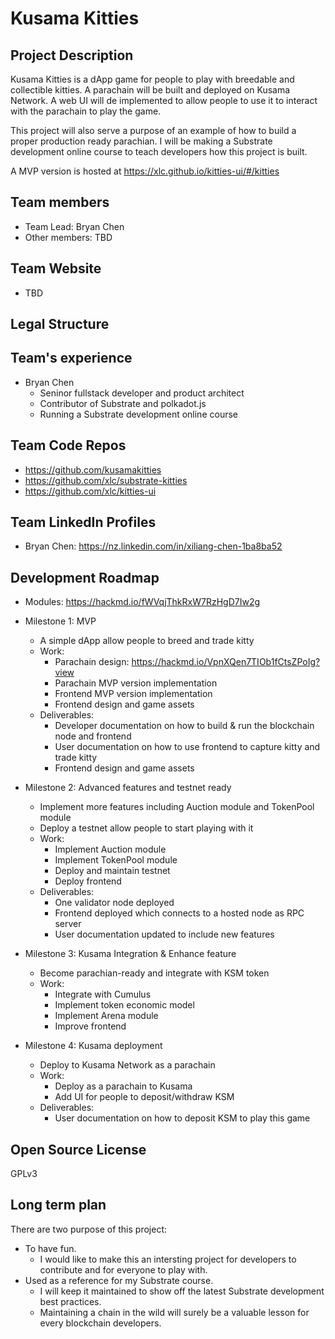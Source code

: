 # Kusama Kitties

## Project Description

Kusama Kitties is a dApp game for people to play with breedable and collectible kitties.
A parachain will be built and deployed on Kusama Network.
A web UI will de implemented to allow people to use it to interact with the parachain to play the game.

This project will also serve a purpose of an example of how to build a proper production ready parachian. I will be making a Substrate development online course to teach developers how this project is built.

A MVP version is hosted at https://xlc.github.io/kitties-ui/#/kitties

## Team members

- Team Lead: Bryan Chen
- Other members: TBD

## Team Website	

- TBD

## Legal Structure 

## Team's experience

- Bryan Chen
  - Seninor fullstack developer and product architect
  - Contributor of Substrate and polkadot.js
  - Running a Substrate development online course

## Team Code Repos

- https://github.com/kusamakitties
- https://github.com/xlc/substrate-kitties
- https://github.com/xlc/kitties-ui

## Team LinkedIn Profiles

- Bryan Chen: https://nz.linkedin.com/in/xiliang-chen-1ba8ba52

## Development Roadmap

- Modules: https://hackmd.io/fWVqjThkRxW7RzHgD7Iw2g

- Milestone 1: MVP
  - A simple dApp allow people to breed and trade kitty
  - Work:
    - Parachain design: https://hackmd.io/VpnXQen7TIOb1fCtsZPoIg?view
    - Parachain MVP version implementation
    - Frontend MVP version implementation
    - Frontend design and game assets
  - Deliverables:
    - Developer documentation on how to build & run the blockchain node and frontend
    - User documentation on how to use frontend to capture kitty and trade kitty
    - Frontend design and game assets
- Milestone 2: Advanced features and testnet ready
  - Implement more features including Auction module and TokenPool module
  - Deploy a testnet allow people to start playing with it
  - Work:
    - Implement Auction module
    - Implement TokenPool module
    - Deploy and maintain testnet
    - Deploy frontend
  - Deliverables:
    - One validator node deployed
    - Frontend deployed which connects to a hosted node as RPC server
    - User documentation updated to include new features
- Milestone 3: Kusama Integration & Enhance feature
  - Become parachian-ready and integrate with KSM token
  - Work:
    - Integrate with Cumulus
    - Implement token economic model
    - Implement Arena module
    - Improve frontend
- Milestone 4: Kusama deployment
  - Deploy to Kusama Network as a parachain
  - Work:
    - Deploy as a parachain to Kusama
    - Add UI for people to deposit/withdraw KSM
  - Deliverables:
    - User documentation on how to deposit KSM to play this game

## Open Source License

GPLv3

## Long term plan

There are two purpose of this project:

- To have fun.
  - I would like to make this an intersting project for developers to contribute and for everyone to play with.
- Used as a reference for my Substrate course.
  - I will keep it maintained to show off the latest Substrate development best practices.
  - Maintaining a chain in the wild will surely be a valuable lesson for every blockchain developers.

